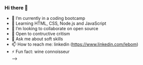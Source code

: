 ### Hi there 👋



- 🔭 I’m currently in a coding bootcamp 
- 🌱 Learning HTML, CSS, Node.js and JavaScript 
- 👯 I’m looking to collaborate on open source
- 🤔 Open to contructive critism 
- 💬 Ask me about soft skills
- 📫 How to reach me: linkedin (https://www.linkedin.com/lebom)
- ⚡ Fun fact: wine connoisseur  
-->
